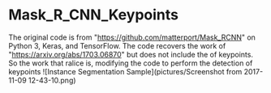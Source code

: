 # Mask_R_CNN_Keypoints
The original code is from "https://github.com/matterport/Mask_RCNN" on Python 3, Keras, and TensorFlow.
The code recovers the work of "https://arxiv.org/abs/1703.06870" but does not include the of keypoints.  
So the work that ralice is, modifying the code to perform the detection of keypoints
![Instance Segmentation Sample](pictures/Screenshot from 2017-11-09 12-43-10.png)

